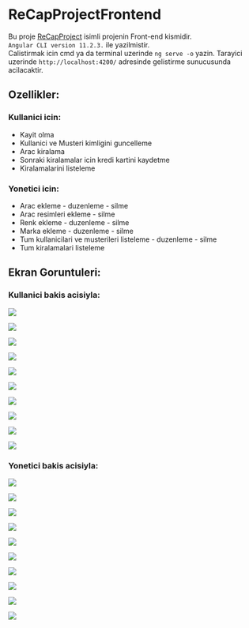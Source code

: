 # ReCapProjectFrontend

Bu proje <a href="https://github.com/Metheal/ReCapProject">ReCapProject</a> isimli projenin Front-end kismidir.  
`Angular CLI version 11.2.3.` ile yazilmistir.  
Calistirmak icin cmd ya da terminal uzerinde `ng serve -o` yazin. Tarayici uzerinde `http://localhost:4200/` adresinde gelistirme sunucusunda acilacaktir.  

## Ozellikler:

### Kullanici icin:

- Kayit olma
- Kullanici ve Musteri kimligini guncelleme
- Arac kiralama
- Sonraki kiralamalar icin kredi kartini kaydetme
- Kiralamalarini listeleme


### Yonetici icin:

- Arac ekleme - duzenleme - silme
- Arac resimleri ekleme - silme
- Renk ekleme - duzenleme - silme
- Marka ekleme - duzenleme - silme
- Tum kullanicilari ve musterileri listeleme - duzenleme - silme
- Tum kiralamalari listeleme


## Ekran Goruntuleri:

### Kullanici bakis acisiyla: 

![](project_images/kullanici/1.png)

![](project_images/kullanici/2.png)

![](project_images/kullanici/3.png)

![](project_images/kullanici/4.png)

![](project_images/kullanici/5.png)

![](project_images/kullanici/6.png)

![](project_images/kullanici/7.png)

![](project_images/kullanici/8.png)

![](project_images/kullanici/9.png)

![](project_images/kullanici/10.png)

### Yonetici bakis acisiyla: 

![](project_images/yonetici/1.png)

![](project_images/yonetici/2.png)

![](project_images/yonetici/3.png)

![](project_images/yonetici/4.png)

![](project_images/yonetici/5.png)

![](project_images/yonetici/6.png)

![](project_images/yonetici/7.png)

![](project_images/yonetici/8.png)

![](project_images/yonetici/9.png)

![](project_images/yonetici/10.png)